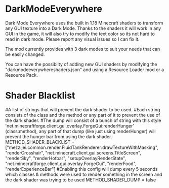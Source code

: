 # DarkModeEverywhere

Dark Mode Everywhere uses the built in 1.18 Minecraft shaders to transform any GUI texture into a Dark Mode. Thanks to the shaders it will work in any GUI in the game, it will also try to modify the text color so its not hard to read in dark mode. Please report any visual issues so I can fix it.

The mod currently provides with 3 dark modes to suit your needs that can be easily changed.

You can have the possibilty of adding new GUI shaders by modifying the "darkmodeeverywhereshaders.json" and using a Resource Loader mod or a Resource Pack.

# Shader Blacklist

#A list of strings that will prevent the dark shader to be used.
#Each string consists of the class and the method or any part of it to prevent the use of the dark shader.
#The dump will consist of a bunch of string with this style 'net.minecraftforge.client.gui.overlay.ForgeGui:renderHunger' (class:method), any part of that dump (like just using renderHunger) will prevent the hunger bar from using the dark shader.
METHOD_SHADER_BLACKLIST = ["mezz.jei.common.render.FluidTankRenderer:drawTextureWithMasking", "renderCrosshair", "net.minecraft.client.gui.screens.TitleScreen", "renderSky", "renderHotbar", "setupOverlayRenderState", "net.minecraftforge.client.gui.overlay.ForgeGui", "renderFood", "renderExperienceBar"]
#Enabling this config will dump every 5 seconds which classes & methods were used to render something in the screen and the dark shader was trying to be used
METHOD_SHADER_DUMP = false
